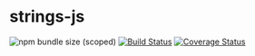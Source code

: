 # strings-js

![npm bundle size (scoped)](https://img.shields.io/bundlephobia/min/@farhan-begg/string-scripts?style=for-the-badge)
[![Build Status](https://travis-ci.com/farhan-begg/string-library.svg?branch=main)](https://travis-ci.com/farhan-begg/string-library)
[![Coverage Status](https://coveralls.io/repos/github/farhan-begg/string-library/badge.svg?branch=main)](https://coveralls.io/github/farhan-begg/string-library?branch=main)